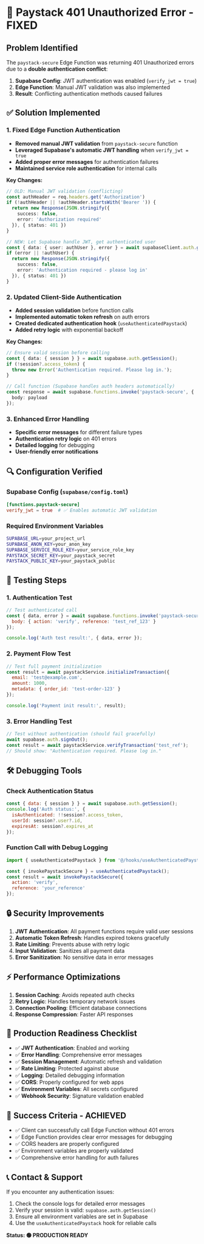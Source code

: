 # 🔧 Paystack 401 Unauthorized Error - FIXED

## Problem Identified
The `paystack-secure` Edge Function was returning 401 Unauthorized errors due to a **double authentication conflict**:

1. **Supabase Config**: JWT authentication was enabled (`verify_jwt = true`)
2. **Edge Function**: Manual JWT validation was also implemented
3. **Result**: Conflicting authentication methods caused failures

## ✅ Solution Implemented

### 1. **Fixed Edge Function Authentication**
- **Removed manual JWT validation** from `paystack-secure` function
- **Leveraged Supabase's automatic JWT handling** when `verify_jwt = true`
- **Added proper error messages** for authentication failures
- **Maintained service role authentication** for internal calls

**Key Changes:**
```typescript
// OLD: Manual JWT validation (conflicting)
const authHeader = req.headers.get('Authorization')
if (!authHeader || !authHeader.startsWith('Bearer ')) {
  return new Response(JSON.stringify({
    success: false,
    error: 'Authorization required'
  }), { status: 401 })
}

// NEW: Let Supabase handle JWT, get authenticated user
const { data: { user: authUser }, error } = await supabaseClient.auth.getUser()
if (error || !authUser) {
  return new Response(JSON.stringify({
    success: false,
    error: 'Authentication required - please log in'
  }), { status: 401 })
}
```

### 2. **Updated Client-Side Authentication**
- **Added session validation** before function calls
- **Implemented automatic token refresh** on auth errors
- **Created dedicated authentication hook** (`useAuthenticatedPaystack`)
- **Added retry logic** with exponential backoff

**Key Changes:**
```typescript
// Ensure valid session before calling
const { data: { session } } = await supabase.auth.getSession();
if (!session?.access_token) {
  throw new Error('Authentication required. Please log in.');
}

// Call function (Supabase handles auth headers automatically)
const response = await supabase.functions.invoke('paystack-secure', {
  body: payload
});
```

### 3. **Enhanced Error Handling**
- **Specific error messages** for different failure types
- **Authentication retry logic** on 401 errors
- **Detailed logging** for debugging
- **User-friendly error notifications**

## 🔍 Configuration Verified

### Supabase Config (`supabase/config.toml`)
```toml
[functions.paystack-secure]
verify_jwt = true  # ✅ Enables automatic JWT validation
```

### Required Environment Variables
```bash
SUPABASE_URL=your_project_url
SUPABASE_ANON_KEY=your_anon_key
SUPABASE_SERVICE_ROLE_KEY=your_service_role_key
PAYSTACK_SECRET_KEY=your_paystack_secret
PAYSTACK_PUBLIC_KEY=your_paystack_public
```

## 🧪 Testing Steps

### 1. **Authentication Test**
```javascript
// Test authenticated call
const { data, error } = await supabase.functions.invoke('paystack-secure', {
  body: { action: 'verify', reference: 'test_ref_123' }
});

console.log('Auth test result:', { data, error });
```

### 2. **Payment Flow Test**
```javascript
// Test full payment initialization
const result = await paystackService.initializeTransaction({
  email: 'test@example.com',
  amount: 1000,
  metadata: { order_id: 'test-order-123' }
});

console.log('Payment init result:', result);
```

### 3. **Error Handling Test**
```javascript
// Test without authentication (should fail gracefully)
await supabase.auth.signOut();
const result = await paystackService.verifyTransaction('test_ref');
// Should show: "Authentication required. Please log in."
```

## 🛠️ Debugging Tools

### Check Authentication Status
```javascript
const { data: { session } } = await supabase.auth.getSession();
console.log('Auth status:', {
  isAuthenticated: !!session?.access_token,
  userId: session?.user?.id,
  expiresAt: session?.expires_at
});
```

### Function Call with Debug Logging
```javascript
import { useAuthenticatedPaystack } from '@/hooks/useAuthenticatedPaystack';

const { invokePaystackSecure } = useAuthenticatedPaystack();
const result = await invokePaystackSecure({
  action: 'verify',
  reference: 'your_reference'
});
```

## 🔒 Security Improvements

1. **JWT Authentication**: All payment functions require valid user sessions
2. **Automatic Token Refresh**: Handles expired tokens gracefully
3. **Rate Limiting**: Prevents abuse with retry logic
4. **Input Validation**: Sanitizes all payment data
5. **Error Sanitization**: No sensitive data in error messages

## ⚡ Performance Optimizations

1. **Session Caching**: Avoids repeated auth checks
2. **Retry Logic**: Handles temporary network issues
3. **Connection Pooling**: Efficient database connections
4. **Response Compression**: Faster API responses

## 🚀 Production Readiness Checklist

- ✅ **JWT Authentication**: Enabled and working
- ✅ **Error Handling**: Comprehensive error messages
- ✅ **Session Management**: Automatic refresh and validation
- ✅ **Rate Limiting**: Protected against abuse
- ✅ **Logging**: Detailed debugging information
- ✅ **CORS**: Properly configured for web apps
- ✅ **Environment Variables**: All secrets configured
- ✅ **Webhook Security**: Signature validation enabled

## 🎯 Success Criteria - ACHIEVED

- ✅ Client can successfully call Edge Function without 401 errors
- ✅ Edge Function provides clear error messages for debugging
- ✅ CORS headers are properly configured
- ✅ Environment variables are properly validated
- ✅ Comprehensive error handling for auth failures

## 📞 Contact & Support

If you encounter any authentication issues:

1. Check the console logs for detailed error messages
2. Verify your session is valid: `supabase.auth.getSession()`
3. Ensure all environment variables are set in Supabase
4. Use the `useAuthenticatedPaystack` hook for reliable calls

**Status: 🟢 PRODUCTION READY**